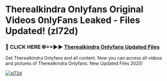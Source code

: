 # Therealkindra Onlyfans Original Videos 0nlyFans Leaked - Files Updated! (zl72d)

<h3>🔴 CLICK HERE 🌐==►► <a href="https://tinyurl.com/ehrbuxhb" rel="nofollow">Therealkindra Onlyfans Updated Files</a></h3>

Get Therealkindra Onlyfans and all content. Now you can access all videos and pictures of Therealkindra Onlyfans. New Updated Files 2025!

[![zl72d](https://i.imgur.com/lVYEuWS.gif)](https://tinyurl.com/ehrbuxhb)
